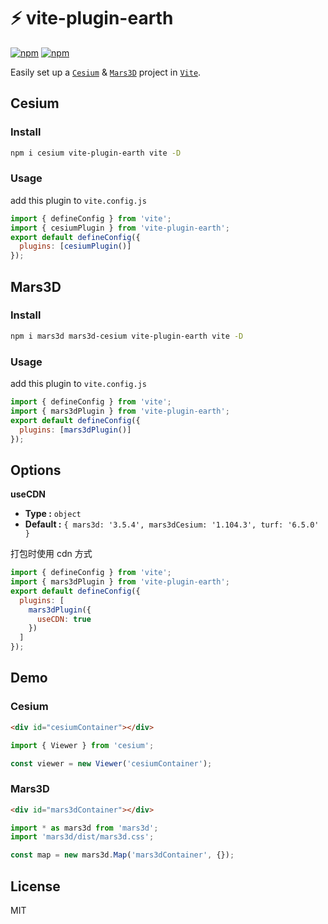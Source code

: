 # ⚡ vite-plugin-earth

[![npm](https://img.shields.io/npm/v/vite-plugin-earth.svg)](https://www.npmjs.com/package/vite-plugin-earth)
[![npm](https://img.shields.io/npm/dt/vite-plugin-earth)](https://www.npmjs.com/package/vite-plugin-earth)

Easily set up a [`Cesium`] & [`Mars3D`] project in [`Vite`].

[`cesium`]: https://cesium.com/platform/cesiumjs/
[`vite`]: https://vitejs.dev/
[`mars3d`]: http://mars3d.cn/

## Cesium

### Install

```bash
npm i cesium vite-plugin-earth vite -D
```

### Usage

add this plugin to `vite.config.js`

```js
import { defineConfig } from 'vite';
import { cesiumPlugin } from 'vite-plugin-earth';
export default defineConfig({
  plugins: [cesiumPlugin()]
});
```

## Mars3D

### Install

```bash
npm i mars3d mars3d-cesium vite-plugin-earth vite -D
```

### Usage

add this plugin to `vite.config.js`

```js
import { defineConfig } from 'vite';
import { mars3dPlugin } from 'vite-plugin-earth';
export default defineConfig({
  plugins: [mars3dPlugin()]
});
```

## Options

**useCDN**

- **Type :** `object`
- **Default :** `{ mars3d: '3.5.4', mars3dCesium: '1.104.3', turf: '6.5.0' }`

打包时使用 cdn 方式

```js
import { defineConfig } from 'vite';
import { mars3dPlugin } from 'vite-plugin-earth';
export default defineConfig({
  plugins: [
    mars3dPlugin({
      useCDN: true
    })
  ]
});
```

## Demo

### Cesium

```html
<div id="cesiumContainer"></div>
```

```js
import { Viewer } from 'cesium';

const viewer = new Viewer('cesiumContainer');
```

### Mars3D

```html
<div id="mars3dContainer"></div>
```

```js
import * as mars3d from 'mars3d';
import 'mars3d/dist/mars3d.css';

const map = new mars3d.Map('mars3dContainer', {});
```

## License

MIT
